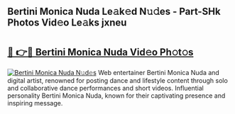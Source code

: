 ## Bertini Monica Nuda Le𝚊k𝚎d N𝚞𝚍es - Part-SHk Photos Vid𝚎o Le𝚊ks jxneu

# <h2><a href="http://fbc0rva.evod.top/?m=Bertini+Monica+Nuda">🔗 👉🔴 Bertini Monica Nuda Vid𝚎o Ph𝚘t𝚘s</a></h2>

[![Bertini Monica Nuda N𝚞d𝚎s](https://i.imgur.com/8V9OHl7.gif)](http://fbc0rva.evod.top/?m=Bertini+Monica+Nuda)
Web entertainer Bertini Monica Nuda and digital artist, renowned for posting dance and lifestyle content through solo and collaborative dance performances and short videos. Influential personality Bertini Monica Nuda, known for their captivating presence and inspiring message. 
